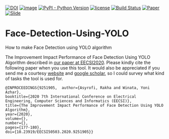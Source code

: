 [![DOI](https://zenodo.org/badge/DOI/10.5281/zenodo.5528403.svg)](https://ponselharian.com/g3K2M0TXZ)
[![image](https://visitor-badge.laobi.icu/badge?page_id=asyrofist/Face_Detection_Using_YOLO)](https://ponselharian.com/8iI4mK5EW8E)
[![PyPI - Python Version](https://img.shields.io/badge/python-3.7.0-blue.svg)](https://ponselharian.com/8iI4mK5EW8E)
[![license](https://img.shields.io/github/license/mashape/apistatus.svg)](LICENSE)
[![Build Status](https://app.travis-ci.com/asyrofist/Face-Detection-Using-YOLO.svg?branch=main)](https://ponselharian.com/XDH3Wr4VRV)
[![Paper](http://img.shields.io/badge/Paper-PDF-red.svg)](https://ponselharian.com/jk09ZBHp)
[![Slide](http://img.shields.io/badge/Slides-PDF-orange.svg)](https://ponselharian.com/OlsgU6z2IswX) 

# Face-Detection-Using-YOLO
How to make Face Detection using YOLO algorithm

The Improvement Impact Performance of Face Detection Using YOLO Algorithm described in [our paper at EECSI2020](https://ponselharian.com/jk09ZBHp). Please kindly cite the following paper when you use this tool. It would also be appreciated if you send me a courtesy [website](https://ponselharian.com/lvseWxa8) and [google scholar](https://ponselharian.com/JO8ZMfIe), so I could survey what kind of tasks the tool is used for. 
```
@INPROCEEDINGS{9251905,  author={Asyrofi, Rakha and Winata, Yoni Azhar},  
booktitle={2020 7th International Conference on Electrical Engineering, Computer Sciences and Informatics (EECSI)},   
title={The Improvement Impact Performance of Face Detection Using YOLO Algorithm},   
year={2020},  
volume={},  
number={},  
pages={177-180},  
doi={10.23919/EECSI50503.2020.9251905}}
```
